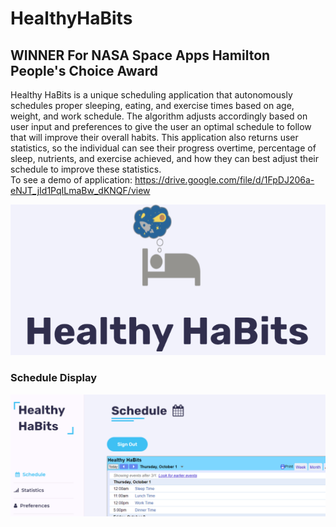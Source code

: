# HealthyHaBits
## WINNER For NASA Space Apps Hamilton People's Choice Award
Healthy HaBits is a unique scheduling application that autonomously schedules proper sleeping, eating, and exercise times based on age, weight, and work schedule. The algorithm adjusts accordingly based on user input and preferences to give the user an optimal schedule to follow that will improve their overall habits. This application also returns user statistics, so the individual can see their progress overtime, percentage of sleep, nutrients, and exercise achieved, and how they can best adjust their schedule to improve these statistics.
<br>
To see a demo of application: https://drive.google.com/file/d/1FpDJ206a-eNJT_jId1PqILmaBw_dKNQF/view

![Image of App](https://github.com/Wililee/HealthyHaBits/blob/main/icon.png)
<br>
### Schedule Display
![Schedule Display](https://github.com/Wililee/HealthyHaBits/blob/main/snapshot.png)

